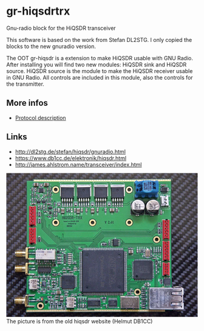 # gr-hiqsdrtrx
Gnu-radio  block for the HiQSDR transceiver

This software is based on the work from Stefan DL2STG. I only copied the blocks to the new gnuradio version.

The OOT gr-hiqsdr is a extension to make HiQSDR usable with GNU Radio. 
After installing you will find two new modules: HiQSDR sink and HiQSDR source.
HiQSDR source is the module to make the HiQSDR receiver usable in GNU Radio. 
All controls are included in this module, also the controls for the transmitter. 

## More infos

* [Protocol description](https://github.com/dg1vs/gr-hiqsdrtrx/blob/main/docs/info/N2ADR_HiQSDR_control_doc_20120111.pdf)

## Links 
* http://dl2stg.de/stefan/hiqsdr/gnuradio.html
* https://www.db1cc.de/elektronik/hiqsdr.html
* http://james.ahlstrom.name/transceiver/index.html

![Picture of the HiQSDR from DB1CC](https://github.com/dg1vs/gr-hiqsdrtrx/blob/main/docs/info/900px-HiQSDR_V2.4t_TOP_WEB.JPG?raw=true)
The picture is from the old hiqsdr website (Helmut DB1CC) 
